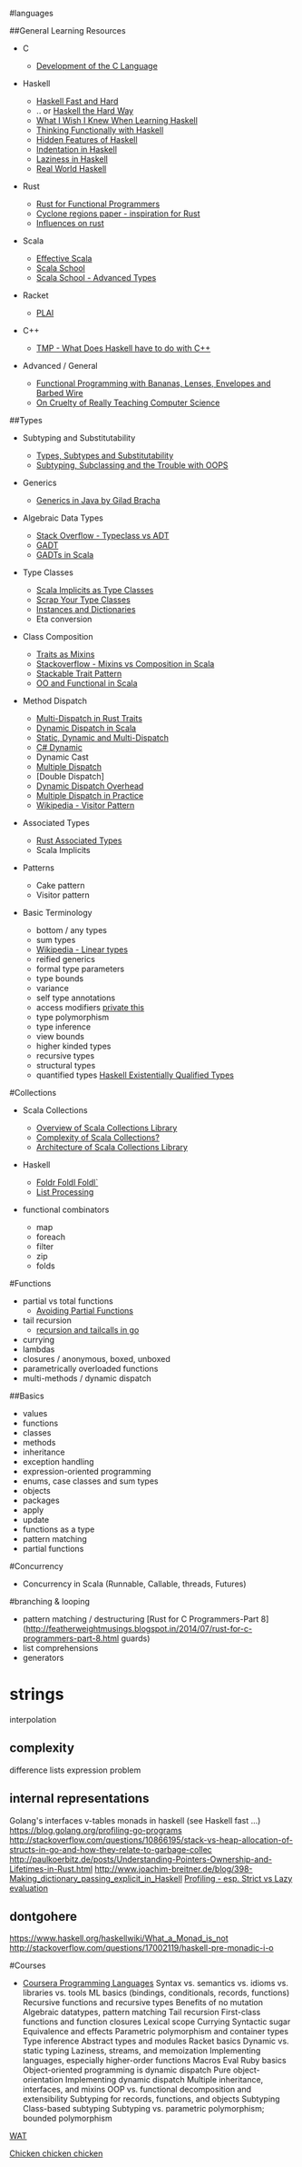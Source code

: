 #languages

##General Learning Resources

* C
  * [Development of the C Language](http://cm.bell-labs.com/who/dmr/chist.html)

* Haskell

  * [Haskell Fast and Hard](https://www.fpcomplete.com/school/starting-with-haskell/haskell-fast-hard)
  * .. or [Haskell the Hard Way](http://yannesposito.com/Scratch/en/blog/Haskell-the-Hard-Way/)
  * [What I Wish I Knew When Learning Haskell](http://www.stephendiehl.com/what/#basics)
  * [Thinking Functionally with Haskell](https://pragprog.com/magazines/2012-09/thinking-functionally-with-haskell)
  * [Hidden Features of Haskell](http://stackoverflow.com/questions/211216/hidden-features-of-haskell)
  * [Indentation in Haskell](http://en.wikibooks.org/wiki/Haskell/Indentation)
  * [Laziness in Haskell](http://en.wikibooks.org/wiki/Haskell/Laziness)
  * [Real World Haskell](http://en.wikibooks.org/wiki/Haskell/List_processing#foldl)

* Rust
  * [Rust for Functional Programmers](http://science.raphael.poss.name/rust-for-functional-programmers.html)
  * [Cyclone regions paper - inspiration for Rust](http://www.cs.umd.edu/projects/cyclone/papers/cyclone-regions.pdf)
  * [Influences on rust](https://github.com/rust-lang/rust/wiki/Note-research)


* Scala
  * [Effective Scala](http://twitter.github.io/effectivescala/)
  * [Scala School](http://twitter.github.io/scala_school/)
  * [Scala School - Advanced Types](https://twitter.github.io/scala_school/advanced-types.html) 

* Racket
  * [PLAI](http://cs.brown.edu/courses/cs173/2012/book/book.pdf)

* C++
  * [TMP - What Does Haskell have to do with C++](http://bartoszmilewski.com/2009/10/21/what-does-haskell-have-to-do-with-c/)

* Advanced / General
  * [Functional Programming with Bananas, Lenses, Envelopes and Barbed Wire](http://eprints.eemcs.utwente.nl/7281/01/db-utwente-40501F46.pdf)
  * [On Cruelty of Really Teaching Computer Science](http://www.cs.utexas.edu/~EWD/transcriptions/EWD10xx/EWD1036.html)

##Types

* Subtyping and Substitutability
  * [Types, Subtypes and Substitutability](http://undergraduate.csse.uwa.edu.au/units/CITS2210/lect7-types.pdf)
  * [Subtyping, Subclassing and the Trouble with OOPS](http://okmij.org/ftp/Computation/Subtyping/)

* Generics
  * [Generics in Java by Gilad Bracha](http://docs.oracle.com/javase/tutorial/extra/generics/intro.html)

* Algebraic Data Types
  * [Stack Overflow - Typeclass vs ADT](http://stackoverflow.com/questions/19081904/scala-difference-between-a-typeclass-and-an-adt)
  * [GADT](http://en.wikibooks.org/wiki/Haskell/GADT)
  * [GADTs in Scala](http://lambdalog.seanseefried.com/posts/2011-11-22-gadts-in-scala.html)

* Type Classes
  * [Scala Implicits as Type Classes](http://debasishg.blogspot.in/2010/06/scala-implicits-type-classes-here-i.html)
  * [Scrap Your Type Classes](http://www.haskellforall.com/2012/05/scrap-your-type-classes.html)
  * [Instances and Dictionaries](https://www.fpcomplete.com/user/jfischoff/instances-and-dictionaries)
  * Eta conversion

* Class Composition
  * [Traits as Mixins](https://gleichmann.wordpress.com/2009/07/19/scala-in-practice-traits-as-mixins-motivation/)
  * [Stackoverflow - Mixins vs Composition in Scala](http://stackoverflow.com/questions/3422606/mixins-vs-composition-in-scala)
  * [Stackable Trait Pattern](http://www.artima.com/scalazine/articles/stackable_trait_pattern.html)
  * [OO and Functional in Scala](http://debasishg.blogspot.in/2011/03/pushing-envelope-on-oo-and-functional.html)

* Method Dispatch
  * [Multi-Dispatch in Rust Traits](http://smallcultfollowing.com/babysteps/blog/2014/09/30/multi-and-conditional-dispatch-in-traits/)
  * [Dynamic Dispatch in Scala](http://cleverlytitled.blogspot.in/2010/01/dynamic-dispatch-in-scala.html)
  * [Static, Dynamic and Multi-Dispatch](http://programmers.stackexchange.com/questions/224684/what-is-dispatch-does-it-imply-dynamic-resolution)
  * [C# Dynamic](http://blogs.msdn.com/b/shawnhar/archive/2011/04/05/visitor-and-multiple-dispatch-via-c-dynamic.aspx)
  * Dynamic Cast
  * [Multiple Dispatch](http://stackoverflow.com/questions/10330805/c-sharp-multiple-dispatch-options)
  * [Double Dispatch]
  * [Dynamic Dispatch Overhead](https://digitalcollections.anu.edu.au/bitstream/1885/40783/3/TR-CS-94-02.pdf)
  * [Multiple Dispatch in Practice](http://homepages.mcs.vuw.ac.nz/~alex/files/MuscheviciPotaninTemperoNobleOOPSLA2008.pdf)
  * [Wikipedia - Visitor Pattern](http://en.wikipedia.org/wiki/Visitor_pattern)

* Associated Types
  * [Rust Associated Types](http://smallcultfollowing.com/babysteps/blog/2014/09/30/multi-and-conditional-dispatch-in-traits/)
  * Scala Implicits

* Patterns
  * Cake pattern
  * Visitor pattern

* Basic Terminology
  * bottom / any types
  * sum types
  * [Wikipedia - Linear types](http://en.wikipedia.org/wiki/Type_system#Linear_types)
  * reified generics
  * formal type parameters
  * type bounds
  * variance 
  * self type annotations
  * access modifiers [private this](http://stackoverflow.com/questions/9698677/privatethis-vs-private)
  * type polymorphism
  * type inference
  * view bounds
  * higher kinded types
  * recursive types
  * structural types
  * quantified types [Haskell Existentially Qualified Types](http://en.wikibooks.org/wiki/Haskell/Existentially_quantified_types)


#Collections

* Scala Collections
  * [Overview of Scala Collections Library](http://docs.scala-lang.org/overviews/collections/overview.html)
  * [Complexity of Scala Collections?](http://stackoverflow.com/questions/1722726/is-the-scala-2-8-collections-library-a-case-of-the-longest-suicide-note-in-hist)
  * [Architecture of Scala Collections Library](http://docs.scala-lang.org/overviews/core/architecture-of-scala-collections.html)

* Haskell 
  * [Foldr Foldl Foldl`](https://www.haskell.org/haskellwiki/Foldr_Foldl_Foldl%27)
  * [List Processing](http://en.wikibooks.org/wiki/Haskell/List_processing#foldl)

* functional combinators 
  * map
  * foreach
  * filter
  * zip
  * folds


#Functions
* partial vs total functions 
  * [Avoiding Partial Functions](https://www.haskell.org/haskellwiki/Avoiding_partial_functions)
* tail recursion
  * [recursion and tailcalls in go](http://www.goinggo.net/2013/09/recursion-and-tail-calls-in-go_26.html)
* currying
* lambdas
* closures / anonymous, boxed, unboxed 
* parametrically overloaded functions
* multi-methods / dynamic dispatch

##Basics
* values
* functions
* classes
* methods
* inheritance
* exception handling
* expression-oriented programming
* enums, case classes and sum types
* objects
* packages
* apply
* update
* functions as a type
* pattern matching
* partial functions


#Concurrency
* Concurrency in Scala (Runnable, Callable, threads, Futures)

#branching & looping
* pattern matching / destructuring
  [Rust for C Programmers-Part 8](http://featherweightmusings.blogspot.in/2014/07/rust-for-c-programmers-part-8.html
guards)
* list comprehensions
* generators

strings
=======
interpolation

complexity
----------
difference lists
expression problem

internal representations
-------------------------
Golang's interfaces
v-tables
monads in haskell (see Haskell fast ...)
https://blog.golang.org/profiling-go-programs
http://stackoverflow.com/questions/10866195/stack-vs-heap-allocation-of-structs-in-go-and-how-they-relate-to-garbage-collec
http://paulkoerbitz.de/posts/Understanding-Pointers-Ownership-and-Lifetimes-in-Rust.html
http://www.joachim-breitner.de/blog/398-Making_dictionary_passing_explicit_in_Haskell
[Profiling - esp. Strict vs Lazy evaluation](http://book.realworldhaskell.org/read/profiling-and-optimization.html#id678431)

dontgohere
----------
https://www.haskell.org/haskellwiki/What_a_Monad_is_not
http://stackoverflow.com/questions/17002119/haskell-pre-monadic-i-o


#Courses

* [Coursera Programming Languages](https://www.coursera.org/course/proglang)
Syntax vs. semantics vs. idioms vs. libraries vs. tools
ML basics (bindings, conditionals, records, functions)
Recursive functions and recursive types
Benefits of no mutation
Algebraic datatypes, pattern matching
Tail recursion
First-class functions and function closures
Lexical scope
Currying
Syntactic sugar
Equivalence and effects
Parametric polymorphism and container types
Type inference
Abstract types and modules
Racket basics
Dynamic vs. static typing
Laziness, streams, and memoization
Implementing languages, especially higher-order functions
Macros
Eval
Ruby basics
Object-oriented programming is dynamic dispatch
Pure object-orientation
Implementing dynamic dispatch
Multiple inheritance, interfaces, and mixins
OOP vs. functional decomposition and extensibility
Subtyping for records, functions, and objects
Subtyping
Class-based subtyping
Subtyping vs. parametric polymorphism; bounded polymorphism

[WAT](https://www.destroyallsoftware.com/talks/wat)

[Chicken chicken chicken](http://www.youtube.com/watch?v=yL_-1d9OSdk)

